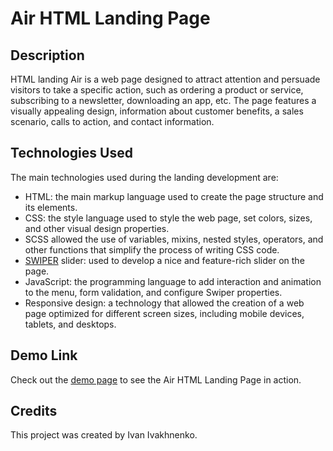 # Air HTML Landing Page

## Description

HTML landing Air is a web page designed to attract attention and persuade visitors to take a specific action, such as ordering a product or service, subscribing to a newsletter, downloading an app, etc. The page features a visually appealing design, information about customer benefits, a sales scenario, calls to action, and contact information.

## Technologies Used

The main technologies used during the landing development are:

- HTML: the main markup language used to create the page structure and its elements.
- CSS: the style language used to style the web page, set colors, sizes, and other visual design properties.
- SCSS allowed the use of variables, mixins, nested styles, operators, and other functions that simplify the process of writing CSS code.
- [SWIPER](https://swiperjs.com/) slider: used to develop a nice and feature-rich slider on the page.
- JavaScript: the programming language to add interaction and animation to the menu, form validation, and configure Swiper properties.
- Responsive design: a technology that allowed the creation of a web page optimized for different screen sizes, including mobile devices, tablets, and desktops.

## Demo Link

Check out the [demo page](https://gusillus.github.io/air-landing/) to see the Air HTML Landing Page in action.

## Credits

This project was created by Ivan Ivakhnenko.
